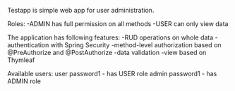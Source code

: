 Testapp is simple web app for user administration.

Roles:
-ADMIN has full permission on all methods
-USER can only view data

The application has following features:
-RUD operations on whole data
-authentication with Spring Security
-method-level authorization based on @PreAuthorize and @PostAuthorize
-data validation
-view based on Thymleaf

Available users:
user password1  - has USER role
admin password1 - has ADMIN role




